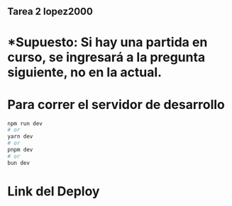 

## Tarea 2 lopez2000
# *Supuesto: Si hay una partida en curso, se ingresará a la pregunta siguiente, no en la actual.

# Para correr el servidor de desarrollo
```bash
npm run dev
# or
yarn dev
# or
pnpm dev
# or
bun dev
```
# Link del Deploy

